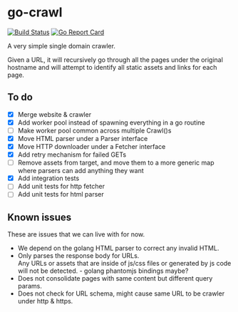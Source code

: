 # go-crawl

[![Build Status](https://travis-ci.org/geoah/go-crawl.svg?branch=master)](https://travis-ci.org/geoah/go-crawl) 
[![Go Report Card](https://goreportcard.com/badge/github.com/geoah/go-crawl)](https://goreportcard.com/report/github.com/geoah/go-crawl)

A very simple single domain crawler.

Given a URL, it will recursively go through all the pages under the original
hostname and will attempt to identify all static assets and links for each page.  

## To do

* [x] Merge website & crawler
* [x] Add worker pool instead of spawning everything in a go routine
* [ ] Make worker pool common across multiple Crawl()s
* [x] Move HTML parser under a Parser interface
* [x] Move HTTP downloader under a Fetcher interface
* [x] Add retry mechanism for failed GETs
* [ ] Remove assets from target, and move them to a more generic map where parsers can add anything they want
* [x] Add integration tests
* [ ] Add unit tests for http fetcher
* [ ] Add unit tests for html parser

## Known issues

These are issues that we can live with for now.

* We depend on the golang HTML parser to correct any invalid HTML.
* Only parses the response body for URLs.  
  Any URLs or assets that are inside of js/css files or generated by js code
  will not be detected. - golang phantomjs bindings maybe?
* Does not consolidate pages with same content but different query params.
* Does not check for URL schema, might cause same URL to be crawler under http & https.
